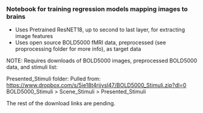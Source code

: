 ### Notebook for training regression models mapping images to brains

- Uses Pretrained ResNET18, up to second to last layer, for extracting image features
- Uses open source BOLD5000 fMRI data, preprocessed (see proprocessing folder for more info), as target data

NOTE: Requires downloads of BOLD5000 images, preprocessed BOLD5000 data, and stimuli list:

Presented_Stimuli folder: Pulled from: https://www.dropbox.com/s/5ie18t4rjjvsl47/BOLD5000_Stimuli.zip?dl=0
BOLD5000_Stimuli > Scene_Stimuli > Presented_Stimuli


The rest of the download links are pending.